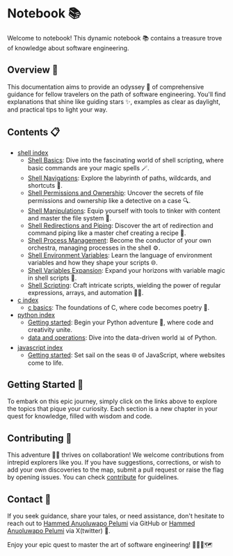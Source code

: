# Notebook 📚

Welcome to notebook! This dynamic notebook 📚 contains a treasure trove of knowledge about software engineering.

## Overview 🌟

This documentation aims to provide an odyssey 🚀 of comprehensive guidance for fellow travelers on the path of software engineering. You'll find explanations that shine like guiding stars ✨, examples as clear as daylight, and practical tips to light your way.

## Contents 📋

- [shell index](shell/index.md)
    - [Shell Basics](shell/shell_basics/index.md): Dive into the fascinating world of shell scripting, where basic commands are your magic spells 🪄.
    - [Shell Navigations](shell/shell_navigations/index.md): Explore the labyrinth of paths, wildcards, and shortcuts 🧭.
    - [Shell Permissions and Ownership](shell/shell_permissions/index.md): Uncover the secrets of file permissions and ownership like a detective on a case 🔍.
    - [Shell Manipulations](shell/shell_manipulations/index.md): Equip yourself with tools to tinker with content and master the file system 🧰.
    - [Shell Redirections and Piping](shell/shell_redirections/index.md): Discover the art of redirection and command piping like a master chef creating a recipe 🍳.
    - [Shell Process Management](shell/shell_process_management/index.md): Become the conductor of your own orchestra, managing processes in the shell ⚙️.
    - [Shell Environment Variables](shell/shell_environment_variables/index.md): Learn the language of environment variables and how they shape your scripts 🌐.
    - [Shell Variables Expansion](shell/shell_variables_expansion/index.md): Expand your horizons with variable magic in shell scripts 🌟.
    - [Shell Scripting](./shell/shell_scripting/index.md): Craft intricate scripts, wielding the power of regular expressions, arrays, and automation 🧙‍♂️.
- [c index](c/index.md)
    - [c basics](c/basics/index.md): The foundations of C, where code becomes poetry 📜.
- [python index](py/index.md)
    - [Getting started](py/basics/index.md): Begin your Python adventure 🐍, where code and creativity unite.
    - [data and operations](py/data_and_operations/index): Dive into the data-driven world 📊 of Python.
- [javascript index](js/index.md)
    - [Getting started](js/basics/index.md): Set sail on the seas 🌐 of JavaScript, where websites come to life.

## Getting Started 🚀

To embark on this epic journey, simply click on the links above to explore the topics that pique your curiosity. Each section is a new chapter in your quest for knowledge, filled with wisdom and code.

## Contributing 🤝

This adventure 🏴‍☠️ thrives on collaboration! We welcome contributions from intrepid explorers like you. If you have suggestions, corrections, or wish to add your own discoveries to the map, submit a pull request or raise the flag by opening issues.
You can check [contribute](CONTRIBUTING.md) for guidelines.

## Contact 📧

If you seek guidance, share your tales, or need assistance, don't hesitate to reach out to [Hammed Anuoluwapo Pelumi](https://github.com/Phastboy) via GitHub or [Hammed Anuoluwapo Pelumi](https://x.com/superboyphast) via X(twitter) 📱.

Enjoy your epic quest to master the art of software engineering! 🚀👨‍💻🗺️

